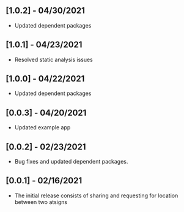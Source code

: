 ## [1.0.2] - 04/30/2021

* Updated dependent packages

## [1.0.1] - 04/23/2021

* Resolved static analysis issues

## [1.0.0] - 04/22/2021

* Updated dependent packages

## [0.0.3] - 04/20/2021

* Updated example app

## [0.0.2] - 02/23/2021

* Bug fixes and updated dependent packages.

## [0.0.1] - 02/16/2021

* The initial release consists of sharing and requesting for location between two atsigns
